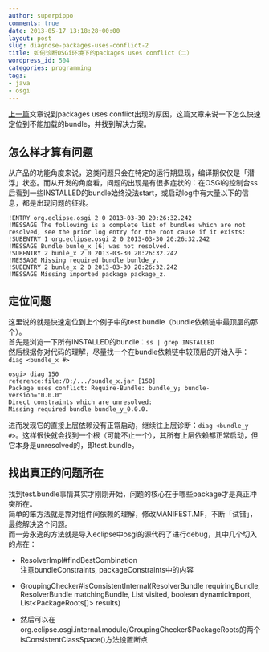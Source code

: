 ```yaml
---
author: superpippo
comments: true
date: 2013-05-17 13:18:28+00:00
layout: post
slug: diagnose-packages-uses-conflict-2
title: 如何诊断OSGi环境下的packages uses conflict（二）
wordpress_id: 504
categories: programming
tags:
- java
- osgi
---
```


[上一篇](/programming/2013/03/30/diagnose-packages-uses-conflict-1.html)文章说到packages uses conflict出现的原因，这篇文章来说一下怎么快速定位到不能加载的bundle，并找到解决方案。

## 怎么样才算有问题

从产品的功能角度来说，这类问题只会在特定的运行期显现，编译期仅仅是「潜浮」状态。而从开发的角度看，问题的出现是有很多症状的：在OSGi的控制台ss后看到一些INSTALLED的bundle始终没法start，或启动log中有大量以下的信息，都是出现问题的征兆。

```
!ENTRY org.eclipse.osgi 2 0 2013-03-30 20:26:32.242  
!MESSAGE The following is a complete list of bundles which are not resolved, see the prior log entry for the root cause if it exists:  
!SUBENTRY 1 org.eclipse.osgi 2 0 2013-03-30 20:26:32.242  
!MESSAGE Bundle bunle_x [6] was not resolved.  
!SUBENTRY 2 bunle_x 2 0 2013-03-30 20:26:32.242  
!MESSAGE Missing required bundle bunlde_y.  
!SUBENTRY 2 bunle_x 2 0 2013-03-30 20:26:32.242  
!MESSAGE Missing imported package package_z.
```

## 定位问题

这里说的就是快速定位到上个例子中的test.bundle（bundle依赖链中最顶层的那个）。  
首先是浏览一下所有INSTALLED的bundle：`ss | grep INSTALLED`  
然后根据你对代码的理解，尽量找一个在bundle依赖链中较顶层的开始入手：`diag <bundle_x #>`

```
osgi> diag 150  
reference:file:/D:/.../bundle_x.jar [150]  
Package uses conflict: Require-Bundle: bundle_y; bundle-version="0.0.0"  
Direct constraints which are unresolved:  
Missing required bundle bundle_y_0.0.0.
```

进而发现它的直接上层依赖没有正常启动，继续往上层诊断：`diag <bundle_y #>`。这样很快就会找到一个根（可能不止一个），其所有上层依赖都正常启动，但它本身是unresolved的，即test.bundle。  

## 找出真正的问题所在

找到test.bundle事情其实才刚刚开始，问题的核心在于哪些package才是真正冲突所在。  
简单的笨方法就是靠对组件间依赖的理解，修改MANIFEST.MF，不断「试错」，最终解决这个问题。  
而一劳永逸的方法就是导入eclipse中osgi的源代码了进行debug，其中几个切入的点在： 


* ResolverImpl#findBestCombination  
注意bundleConstraints, packageConstraints中的内容

* GroupingChecker#isConsistentInternal(ResolverBundle requiringBundle, ResolverBundle matchingBundle, List<ResolverBundle> visited, boolean dynamicImport, List<PackageRoots[]> results) 

* 然后可以在org.eclipse.osgi.internal.module/GroupingChecker$PackageRoots的两个isConsistentClassSpace()方法设置断点
